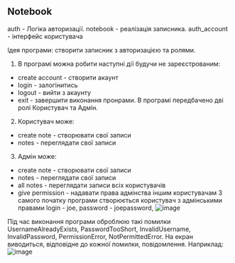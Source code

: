 ## Notebook

auth - Логіка авторизації.
notebook - реалізація записника.
auth_account - інтерфейс користувача

Ідея програми: створити записник з авторизацією та ролями.
1) В програмі можна робити наступні дії будучи не зареєстрованим:
  * create account - cтворити акаунт
  * login - залогінитись
  * logout - вийти з акаунту
  * exit - завершити виконання пронрами.
В програмі передбачено дві ролі Користувач та Адмін.
2) Користувач може:
  * create note - створювати свої записи
  * notes - переглядати свої записи
3) Адмін може:
  * create note - створювати свої записи
  * notes - переглядати свої записи
  * all notes - переглядати записи всіх користувачів
  * give permission - надавати права адмінства іншим користувачам
З самого початку програми створюється користувач з адмінськими правами
login - joe,
password - joepassword,
![image](https://user-images.githubusercontent.com/69431189/229369052-6b9f1361-3270-42dc-9f49-27f94654f252.png)

Під час виконання програми оброблюю такі помилки UsernameAlreadyExists, PasswordTooShort, InvalidUsername, InvalidPassword, PermissionError, NotPermittedError.
На екран виводиться, відповідне до кожної помилки, повідомлення.
Наприклад: ![image](https://user-images.githubusercontent.com/69431189/229369116-df973167-5c0f-485a-b987-0be7f667f106.png)
